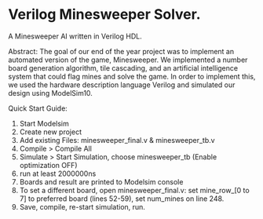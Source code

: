 Verilog Minesweeper Solver.
==========================

A Minesweeper AI written in Verilog HDL.

Abstract:
The goal of our end of the year project was to implement an automated version of the game, Minesweeper. 
We implemented a number board generation algorithm, tile cascading, and an artificial intelligence system that could flag mines and solve the game. 
In order to implement this, we used the hardware description language Verilog and simulated our design using ModelSim10.

Quick Start Guide:
1. Start Modelsim
2. Create new project
3. Add existing Files: minesweeper_final.v & minesweeper_tb.v
4. Compile > Compile All
5. Simulate > Start Simulation, choose minesweeper_tb (Enable optimization OFF)
5. run at least 2000000ns
6. Boards and result are printed to Modelsim console
7. To set a different board, open minesweeper_final.v: set mine_row_[0 to 7] to preferred board (lines 52-59), set num_mines on line 248.
8. Save, compile, re-start simulation, run.
